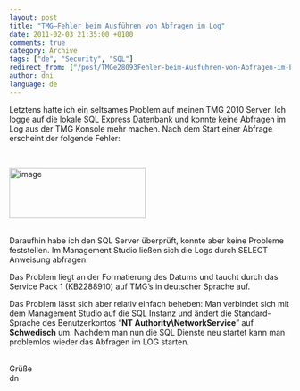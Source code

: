 ```yaml
---
layout: post
title: "TMG–Fehler beim Ausführen von Abfragen im Log"
date: 2011-02-03 21:35:00 +0100
comments: true
category: Archive
tags: ["de", "Security", "SQL"]
redirect_from: ["/post/TMGe28093Fehler-beim-Ausfuhren-von-Abfragen-im-Log", "/post/tmge28093fehler-beim-ausfuhren-von-abfragen-im-log"]
author: dni
language: de
---
```

<!-- more -->
<p>Letztens hatte ich ein seltsames Problem auf meinen TMG 2010 Server. Ich logge auf die lokale SQL Express Datenbank und konnte keine Abfragen im Log aus der TMG Konsole mehr machen. Nach dem Start einer Abfrage erscheint der folgende Fehler:</p>
<p>&nbsp;</p>
<p><a href="/assets/archive/image_297.png"><img style="background-image: none; padding-left: 0px; padding-right: 0px; display: inline; padding-top: 0px; border: 0px;" title="image" src="/assets/archive/image_thumb_295.png" alt="image" width="244" height="90" border="0" /></a></p>
<p><br />Daraufhin habe ich den SQL Server &uuml;berpr&uuml;ft, konnte aber keine Probleme feststellen. Im Management Studio lie&szlig;en sich die Logs durch SELECT Anweisung abfragen.</p>
<p>Das Problem liegt an der Formatierung des Datums und taucht durch das Service Pack 1 (KB2288910) auf TMG&rsquo;s in deutscher Sprache auf.</p>
<p>Das Problem l&auml;sst sich aber relativ einfach beheben: Man verbindet sich mit dem Management Studio auf die SQL Instanz und &auml;ndert die Standard-Sprache des Benutzerkontos &ldquo;<strong>NT Authority\NetworkService</strong>&rdquo; auf <strong>Schwedisch</strong> um. Nachdem man nun die SQL Dienste neu startet kann man problemlos wieder das Abfragen im LOG starten.</p>
<p><br />Gr&uuml;&szlig;e <br />dn</p>

